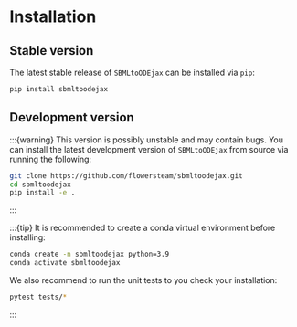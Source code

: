 # Installation

## Stable version

The latest stable release of `SBMLtoODEjax` can be installed via `pip`:

```bash
pip install sbmltoodejax
```

## Development version

:::{warning}
This version is possibly unstable and may contain bugs.
You can install the latest development version of `SBMLtoODEjax` from source via running the following:
```bash
git clone https://github.com/flowersteam/sbmltoodejax.git
cd sbmltoodejax
pip install -e .
```
:::

:::{tip}
It is recommended to create a conda virtual environment before installing:

```bash
conda create -n sbmltoodejax python=3.9
conda activate sbmltoodejax
```

We also recommend to run the unit tests to you check your installation:
```bash
pytest tests/*
```
:::